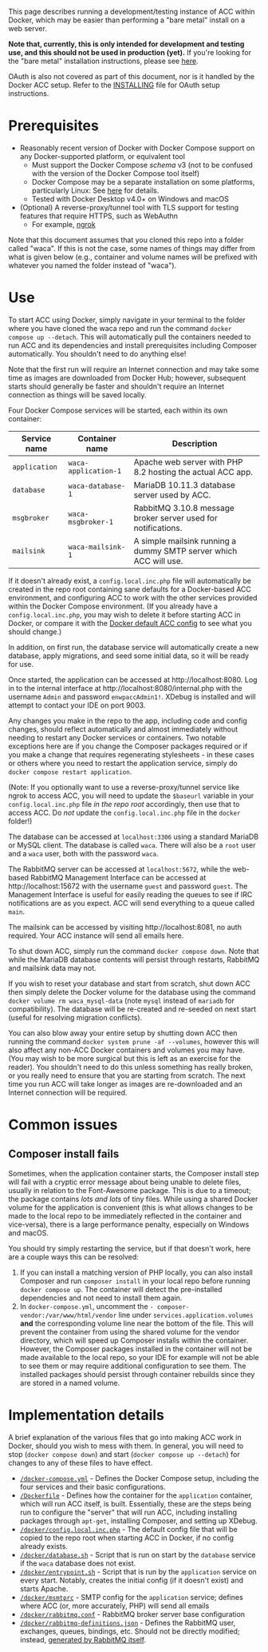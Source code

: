 This page describes running a development/testing instance of ACC within Docker, which may be easier than performing a
"bare metal" install on a web server.

**Note that, currently, this is only intended for development and testing use, and this should not be used in
production (yet).** If you're looking for the "bare metal" installation instructions, please see
[here](../INSTALLING.md).

OAuth is also not covered as part of this document, nor is it handled by the Docker ACC setup. Refer to the
[INSTALLING](../INSTALLING.md) file for OAuth setup instructions.

# Prerequisites
* Reasonably recent version of Docker with Docker Compose support on any Docker-supported platform, or equivalent tool
  * Must support the Docker Compose _schema_ v3 (not to be confused with the version of the Docker Compose tool itself)
  * Docker Compose may be a separate installation on some platforms, particularly Linux: See
    [here](https://docs.docker.com/compose/install/) for details.
  * Tested with Docker Desktop v4.0+ on Windows and macOS
* (Optional) A reverse-proxy/tunnel tool with TLS support for testing features that require HTTPS, such as WebAuthn
  * For example, [ngrok](https://ngrok.com/)

Note that this document assumes that you cloned this repo into a folder called "waca". If this is not the case, some
names of things may differ from what is given below (e.g., container and volume names will be prefixed with whatever
you named the folder instead of "waca").

# Use
To start ACC using Docker, simply navigate in your terminal to the folder where you have cloned the waca repo and run
the command `docker compose up --detach`. This will automatically pull the containers needed to run ACC and its
dependencies and install prerequisites including Composer automatically. You shouldn't need to do anything else!

Note that the first run will require an Internet connection and may take some time as images are downloaded from Docker
Hub; however, subsequent starts should generally be faster and shouldn't require an Internet connection as things will
be saved locally.

Four Docker Compose services will be started, each within its own container:

| Service name  | Container name       | Description                                                       |
|---------------|----------------------|-------------------------------------------------------------------|
| `application` | `waca-application-1` | Apache web server with PHP 8.2 hosting the actual ACC app.        |
| `database`    | `waca-database-1`    | MariaDB 10.11.3 database server used by ACC.                      |
| `msgbroker`   | `waca-msgbroker-1`   | RabbitMQ 3.10.8 message broker server used for notifications.     |
| `mailsink`    | `waca-mailsink-1`    | A simple mailsink running a dummy SMTP server which ACC will use. |

If it doesn't already exist, a `config.local.inc.php` file will automatically be created in the repo root containing
sane defaults for a Docker-based ACC environment, and configuring ACC to work with the other services provided within
the Docker Compose environment. (If you already have a `config.local.inc.php`, you may wish to delete it before starting
ACC in Docker, or compare it with the [Docker default ACC config](config.local.inc.php) to see what you should change.)

In addition, on first run, the database service will automatically create a new database, apply migrations, and seed
some initial data, so it will be ready for use.

Once started, the application can be accessed at http://localhost:8080. Log in to the internal interface at
http://localhost:8080/internal.php with the username `Admin` and password `enwpaccAdmin1!`. XDebug is installed and
will attempt to contact your IDE on port 9003.

Any changes you make in the repo to the app, including code and config changes, should reflect automatically and almost
immediately without needing to restart any Docker services or containers. Two notable exceptions here are if you change
the Composer packages required or if you make a change that requires regenerating stylesheets - in these cases or others
where you need to restart the application service, simply do `docker compose restart application`.

(Note: If you optionally want to use a reverse-proxy/tunnel service like ngrok to access ACC, you will need to update
the `$baseurl` variable in your `config.local.inc.php` file _in the repo root_ accordingly, then use that to access ACC.
Do _not_ update the `config.local.inc.php` file in the `docker` folder!)

The database can be accessed at `localhost:3306` using a standard MariaDB or MySQL client. The database is called
`waca`. There will also be a `root` user and a `waca` user, both with the password `waca`.

The RabbitMQ server can be accessed at `localhost:5672`, while the web-based RabbitMQ Management Interface can be
accessed at http://localhost:15672 with the username `guest` and password `guest`. The Management Interface is useful
for easily reading the queues to see if IRC notifications are as you expect. ACC will send everything to a queue called
`main`.

The mailsink can be accessed by visiting http://localhost:8081, no auth required. Your ACC instance will send all emails
here.

To shut down ACC, simply run the command `docker compose down`. Note that while the MariaDB database contents will
persist through restarts, RabbitMQ and mailsink data may not.

If you wish to reset your database and start from scratch, shut down ACC then simply delete the Docker volume for the
database using the command `docker volume rm waca_mysql-data` (note `mysql` instead of `mariadb` for compatibility). The
database will be re-created and re-seeded on next start (useful for resolving migration conflicts).

You can also blow away your entire setup by shutting down ACC then running the command `docker system prune -af
--volumes`, however this will also affect any non-ACC Docker containers and volumes you may have. (You may wish to be
more surgical but this is left as an exercise for the reader). You shouldn't need to do this unless something has really
broken, or you really need to ensure that you are starting from scratch. The next time you run ACC will take longer as
images are re-downloaded and an Internet connection will be required.

# Common issues
## Composer install fails
Sometimes, when the application container starts, the Composer install step will fail with a cryptic error message about
being unable to delete files, usually in relation to the Font-Awesome package. This is due to a timeout; the package
contains _lots and lots_ of tiny files. While using a shared Docker volume for the application is convenient (this is
what allows changes to be made to the local repo to be immediately reflected in the container and vice-versa), there is
a large performance penalty, especially on Windows and macOS.

You should try simply restarting the service, but if that doesn't work, here are a couple ways this can be resolved:

1. If you can install a matching version of PHP locally, you can also install Composer and run `composer install` in
   your local repo before running `docker compose up`. The container will detect the pre-installed dependencies and not
   need to install them again.
2. In `docker-compose.yml`, uncomment the `- composer-vendor:/var/www/html/vendor` line under
   `services.application.volumes` **and** the corresponding volume line near the bottom of the file. This will prevent
   the container from using the shared volume for the vendor directory, which will speed up Composer installs within the
   container. However, the Composer packages installed in the container will not be made available to the local repo, so
   your IDE for example will not be able to see them or may require additional configuration to see them. The installed
   packages should persist through container rebuilds since they are stored in a named volume.

# Implementation details
A brief explanation of the various files that go into making ACC work in Docker, should you wish to mess with them. In
general, you will need to stop (`docker compose down`) and start (`docker compose up --detach`) for changes to any of
these files to have effect.

* [`/docker-compose.yml`](/docker-compose.yml) - Defines the Docker Compose setup, including the four services and their
  basic configurations.
* [`/Dockerfile`](/Dockerfile) - Defines how the container for the `application` container, which will run ACC itself,
  is built. Essentially, these are the steps being run to configure the "server" that will run ACC, including installing
  packages through `apt-get`, installing Composer, and setting up XDebug.
* [`/docker/config.local.inc.php`](/docker/config.local.inc.php) - The default config file that will be copied to the
  repo root when starting ACC in Docker, if no config already exists.
* [`/docker/database.sh`](/docker/database.sh) - Script that is run on start by the `database` service if the `waca`
  database does not exist.
* [`/docker/entrypoint.sh`](/docker/entrypoint.sh) - Script that is run by the `application` service on every start.
  Notably, creates the initial config (if it doesn't exist) and starts Apache.
* [`/docker/msmtprc`](/docker/msmtprc) - SMTP config for the `application` service; defines where ACC (or, more
  accurately, PHP) will send all emails
* [`/docker/rabbitmq.conf`](/docker/rabbitmq.conf) - RabbitMQ broker server base configuration
* [`/docker/rabbitmq-definitions.json`](/docker/rabbitmq-definitions.json) - Defines the RabbitMQ user, exchanges,
  queues, bindings, etc. Should not be directly modified; instead, [generated by RabbitMQ itself][rabbitmq-schema-def].

[rabbitmq-schema-def]: https://www.rabbitmq.com/definitions.html
